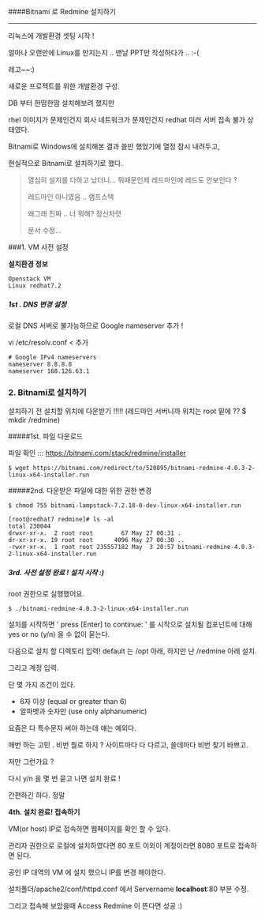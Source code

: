 ####Bitnami 로 Redmine 설치하기

-----

리눅스에 개발환경 셋팅 시작 ! 

얼마나 오랜만에 Linux를 만지는지 .. 맨날 PPT만 작성하다가 .. :-(

레고~~:) 

새로운 프로젝트를 위한 개발환경 구성. 



DB 부터 한땀한땀 설치해보려 했지만

rhel 이미지가 문제인건지 회사 네트워크가 문제인건지 redhat 미러 서버 접속 불가 상태였다.

Bitnami로 Windows에 설치해본 결과 쓸만 했었기에 열정 잠시 내려두고, 

현실적으로 Bitnami로 설치하기로 했다.



> 열심히 설치를 다하고 났더니...  뭐때문인제 레드마인에 레드도 안보인다 ? 
>
> 레드마인 아니였음 .. 램프스택 
>
> 왜그래 진짜 .. 너 뭐해? 정신차렷
>
> 문서 수정... 



###1. VM 사전 설정

**설치환경 정보**

```
Openstack VM
Linux redhat7.2
```

##### 1st . DNS 변경 설정

로컬 DNS 서버로 불가능하므로 Google nameserver 추가 ! 

vi /etc/resolv.conf  < 추가

```shell
# Google IPv4 nameservers
nameserver 8.8.8.8
nameserver 168.126.63.1
```



### 2. Bitnami로 설치하기

설치하기 전 설치할 위치에 다운받기 !!!!! (레드마인 서버니까 위치는 root 밑에 ??  $ mkdir /redmine)

#####1st.  파일 다운로드

파일 확인 ::: <https://bitnami.com/stack/redmine/installer>

```shell
$ wget https://bitnami.com/redirect/to/520895/bitnami-redmine-4.0.3-2-linux-x64-installer.run
```

#####2nd. 다운받은 파일에 대한 위한 권한 변경 

```
$ chmod 755 bitnami-lampstack-7.2.18-0-dev-linux-x64-installer.run
```

```shell
[root@redhat7 redmine]# ls -al
total 230044
drwxr-xr-x.  2 root root        67 May 27 00:31 .
dr-xr-xr-x. 19 root root      4096 May 27 00:30 ..
-rwxr-xr-x.  1 root root 235557182 May  3 20:57 bitnami-redmine-4.0.3-2-linux-x64-installer.run
```

##### 3rd. 사전 설정 완료 ! 설치 시작 :) 

root 권한으로 실행했어요.

```shell
$ ./bitnami-redmine-4.0.3-2-linux-x64-installer.run
```

설치를 시작하면 ' press [Enter] to continue: ' 를 시작으로 설치될 컴포넌트에 대해 yes or no (y/n) 을 수 없이 묻는다.

다음으로 설치 할 디렉토리 입력!  default 는 /opt 아래, 하지만 난 /redmine 아래 설치.

그리고 계정 입력.

단 몇 가지 조건이 있다.

- 6자 이상 (equal or greater than 6)
- 알파벳과 숫자만 (use only alphanumeric)

요즘은 다 특수문자 써야 하는데 얘는 예외다. 

매번 하는 고민 . 비번 뭘로 하지 ? 사이트마다 다 다르고, 쓸데마다 비번 찾기 바쁘고. 

저만 그런가요 ? 

다시 y/n 을 몇 번 묻고 나면 설치 완료 ! 

간편하긴 하다. 정말 



**4th. 설치 완료! 접속하기** 

VM(or host) IP로 접속하면 웹페이지를 확인 할 수 있다.

관리자 권한으로 로컬에 설치하였다면 80 포트 이외이 계정이라면 8080 포트로 접속하면 된다.

공인 IP 대역의 VM 에 설치 했으니 IP를 변경 해야한다. 

설치폴더/apache2/conf/httpd.conf 에서 Servername **localhost**:80 부분 수정.

그리고 접속해 보았을때 Access Redmine 이 뜬다면 성공 :)

